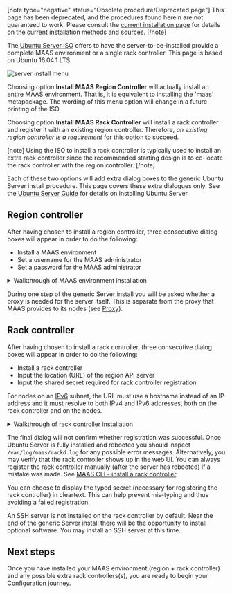 [note type="negative" status="Obsolete procedure/Deprecated page"]
This page has been deprecated, and the procedures found herein are not guaranteed to work.  Please consult the [current installation page](/t/maas-installation-from-a-snap/773) for details on the current installation methods and sources.
[/note]

<!--
Todo:
- Check debian-installer bug: https://goo.gl/abMnu8 and reword stuff appropriately
-->
The [Ubuntu Server ISO](http://www.ubuntu.com/download/server) offers to have the server-to-be-installed provide a complete MAAS environment or a single rack controller. This page is based on Ubuntu 16.04.1 LTS.

![server install menu](https://assets.ubuntu.com/v1/82e04c4c-iso-install_01.png)

Choosing option **Install MAAS Region Controller** will actually install an entire MAAS environment. That is, it is equivalent to installing the 'maas' metapackage. The wording of this menu option will change in a future printing of the ISO.

Choosing option **Install MAAS Rack Controller** will install a rack controller and register it with an existing region controller. Therefore, *an existing region controller is a requirement* for this option to succeed.

[note]
Using the ISO to install a rack controller is typically used to install an extra rack controller since the recommended starting design is to co-locate the rack controller with the region controller.
[/note]

Each of these two options will add extra dialog boxes to the generic Ubuntu Server install procedure. This page covers these extra dialogues only. See the [Ubuntu Server Guide](https://help.ubuntu.com/lts/serverguide/installing-from-cd.html) for details on installing Ubuntu Server.

<h2 id="heading--region-controller">Region controller</h2>

After having chosen to install a region controller, three consecutive dialog boxes will appear in order to do the following:

-   Install a MAAS environment
-   Set a username for the MAAS administrator
-   Set a password for the MAAS administrator

<details> <summary>Walkthrough of MAAS environment installation</summary>

<p>Confirm the installation of a MAAS environment.
  <img alt="regiond install dialog 1" src="https://assets.ubuntu.com/v1/c6c52498-iso-install-region_01.png" /></p>
<p>Provide the name of the initial MAAS administrator. It can be anything but in
  this example 'admin' was chosen. This account is distinct from the system
  account that will be created later as part of the generic Ubuntu Server
  install.
  <img alt="regiond install dialog 2" src="https://assets.ubuntu.com/v1/b31e69aa-iso-install-region_02.png" /></p>
<p>Complete the creation of the MAAS administrator account by supplying a
  password.
  <img alt="regiond install dialog 3" src="https://assets.ubuntu.com/v1/0b9e34b5-iso-install-region_03.png" /></p>
<!-- LINKS -->

</details> 

During one step of the generic Server install you will be asked whether a proxy is needed for the server itself. This is separate from the proxy that MAAS provides to its nodes (see [Proxy](/t/proxy/763)).

<h2 id="heading--rack-controller">Rack controller</h2>

After having chosen to install a rack controller, three consecutive dialog boxes will appear in order to do the following:

-   Install a rack controller
-   Input the location (URL) of the region API server
-   Input the shared secret required for rack controller registration

For nodes on an [IPv6](/t/ipv6/761) subnet, the URL must use a hostname instead of an IP address and it must resolve to both IPv4 and IPv6 addresses, both on the rack controller and on the nodes.

<details> <summary>Walkthrough of rack controller installation</summary>
<p>Confirm the installation of a rack controller.
  <img alt="rackd install dialog 1" src="https://assets.ubuntu.com/v1/c9074cf9-iso-install-rack_01.png" /></p>
<p>Point the new rack controller at an existing region API server so it can
  register with it.
  <img alt="rackd install dialog 2" src="https://assets.ubuntu.com/v1/e6ec9b9b-iso-install-rack_02.png" /></p>
<p>Provide the secret required for registering the rack controller. It is found
  on the region API server.
  <img alt="rackd install dialog 3" src="https://assets.ubuntu.com/v1/4edce87a-iso-install-rack_03.png" /></p>
<!-- LINKS -->

</details> 

The final dialog will not confirm whether registration was successful. Once Ubuntu Server is fully installed and rebooted you should inspect `/var/log/maas/rackd.log` for any possible error messages. Alternatively, you may verify that the rack controller shows up in the web UI. You can always register the rack controller manually (after the server has rebooted) if a mistake was made. See [MAAS CLI - install a rack controller](/t/advanced-cli-tasks/793#heading--install-a-rack-controller).

You can choose to display the typed secret (necessary for registering the rack controller) in cleartext. This can help prevent mis-typing and thus avoiding a failed registration.

An SSH server is not installed on the rack controller by default. Near the end of the generic Server install there will be the opportunity to install optional software. You may install an SSH server at this time.

<h2 id="heading--next-steps">Next steps</h2>

Once you have installed your MAAS environment (region + rack controller) and any possible extra rack controllers(s), you are ready to begin your [Configuration journey](https://maas.io/docs/configuration-journey).

<!-- LINKS -->